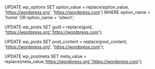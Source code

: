 UPDATE wp_options SET option_value = replace(option_value, 'https://wordpress.org', 'https://wordpress.com') WHERE option_name = 'home' OR option_name = 'siteurl';

UPDATE wp_posts SET guid = replace(guid, 'https://wordpress.org','https://wordpress.com');

UPDATE wp_posts SET post_content = replace(post_content, 'https://wordpress.org', 'https://wordpress.com');

UPDATE wp_postmeta SET meta_value = replace(meta_value,'https://wordpress.org','https://wordpress.com');